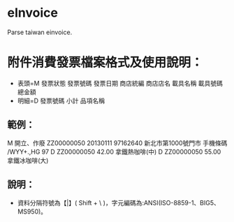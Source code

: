 # eInvoice
Parse taiwan einvoice.

# 附件消費發票檔案格式及使用說明：

* 表頭=M	發票狀態	發票號碼	發票日期	商店統編	商店店名	載具名稱	載具號碼	總金額
* 明細=D	發票號碼	小計	品項名稱
## 範例：
M	開立、作廢	ZZ00000050	20130111	97162640	新北市第1000號門市	手機條碼	/WYY+.,HG	97
D	ZZ00000050	42.00	拿鐵熱咖啡(中)
D	ZZ00000050	55.00	拿鐵冰咖啡(大)

## 說明：
* 資料分隔符號為【|】( Shift + \ )，字元編碼為:ANSI(ISO-8859-1、BIG5、MS950)。
